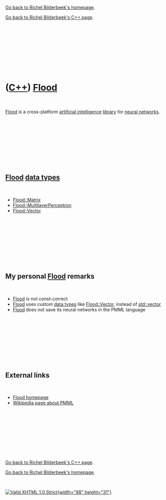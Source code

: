 [Go back to Richel Bilderbeek's homepage](index.htm).

[Go back to Richel Bilderbeek's C++ page](Cpp.htm).

 

 

 

 

 

([C++](Cpp.htm)) [Flood](CppFlood.htm)
======================================

 

[Flood](CppFlood.htm) is a cross-platform [artificial
intelligence](CppArtificialIntelligence.htm) [library](CppLibrary.htm)
for [neural networks](CppNeuralNet.htm).

 

 

 

 

 

[Flood](CppFlood.htm) [data types](CppDataType.htm)
---------------------------------------------------

 

-   [Flood::Matrix](CppFloodMatrix.htm)
-   [Flood::MultilayerPerceptron](CppFloodMultilayerPerceptron.htm)
-   [Flood::Vector](CppFloodVector.htm)

 

 

 

 

 

My personal [Flood](CppFlood.htm) remarks
-----------------------------------------

 

-   [Flood](CppFlood.htm) is not const-correct
-   [Flood](CppFlood.htm) uses custom [data types](CppDataType.htm) like
    [Flood::Vector](CppFloodVector.htm), instead of
    [std::vector](CppVector.htm)
-   [Flood](CppFlood.htm) does not save its neural networks in the PMML
    language

 

 

 

 

 

External links
--------------

 

-   [Flood homepage](http://www.cimne.com/flood)
-   [Wikipedia page about
    PMML](http://en.wikipedia.org/wiki/Predictive_Model_Markup_Language)

 

 

 

 

 

[Go back to Richel Bilderbeek's C++ page](Cpp.htm).

[Go back to Richel Bilderbeek's homepage](index.htm).

 

[![Valid XHTML 1.0 Strict](valid-xhtml10.png){width="88"
height="31"}](http://validator.w3.org/check?uri=referer)
